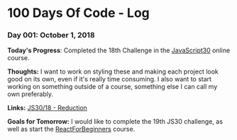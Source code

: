 # 100 Days Of Code - Log

### Day 001: October 1, 2018

**Today's Progress**: Completed the 18th Challenge in the [JavaScript30](https://javascript30.com) online course.

**Thoughts:** I want to work on styling these and making each project look good on its own, even if it's really time consuming. I also want to start working on something outside of a course, something else I can call my own preferably.

**Links:** [JS30/18 - Reduction](https://github.com/leeandher/JavaScript30/tree/master/18%20-%20Reduction)

**Goals for Tomorrow:** I would like to complete the 19th JS30 challenge, as well as start the [ReactForBeginners](reactforbeginners.com) course.